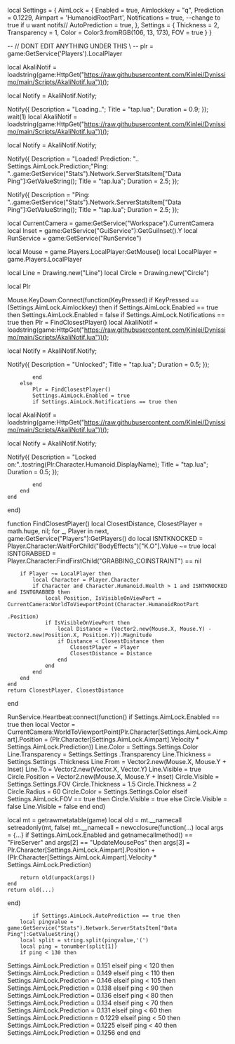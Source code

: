 

local Settings = {
    AimLock = {
        Enabled = true,
        Aimlockkey = "q",
        Prediction = 0.1229,
        Aimpart = 'HumanoidRootPart',
        Notifications = true, --change to true if u  want notifs//
        AutoPrediction = true,
    },
    Settings = {
        Thickness = 2,
        Transparency = 1,
        Color = Color3.fromRGB(106, 13, 173),
        FOV = true
    }
}

-- // DONT EDIT ANYTHING UNDER THIS \\ --
plr = game:GetService('Players').LocalPlayer

local AkaliNotif = loadstring(game:HttpGet("https://raw.githubusercontent.com/Kinlei/Dynissimo/main/Scripts/AkaliNotif.lua"))();

local Notify = AkaliNotif.Notify;

Notify({
Description = "Loading..";
Title = "tap.lua";
Duration = 0.9;
});
wait(1)
local AkaliNotif = loadstring(game:HttpGet("https://raw.githubusercontent.com/Kinlei/Dynissimo/main/Scripts/AkaliNotif.lua"))();

local Notify = AkaliNotif.Notify;

Notify({
Description = "Loaded! Prediction: "..  Settings.AimLock.Prediction;"Ping: "..game:GetService("Stats").Network.ServerStatsItem["Data Ping"]:GetValueString();
Title = "tap.lua";
Duration = 2.5;
});

Notify({
Description = "Ping: "..game:GetService("Stats").Network.ServerStatsItem["Data Ping"]:GetValueString();
Title = "tap.lua";
Duration = 2.5;
});



local CurrentCamera = game:GetService("Workspace").CurrentCamera
local Inset = game:GetService("GuiService"):GetGuiInset().Y
local RunService = game:GetService("RunService")

local Mouse = game.Players.LocalPlayer:GetMouse()
local LocalPlayer = game.Players.LocalPlayer

local Line = Drawing.new("Line")
local Circle = Drawing.new("Circle")

local Plr

Mouse.KeyDown:Connect(function(KeyPressed)
    if KeyPressed == (Settings.AimLock.Aimlockkey) then
        if Settings.AimLock.Enabled == true then
            Settings.AimLock.Enabled = false
            if Settings.AimLock.Notifications == true then
                Plr = FindClosestPlayer()
local AkaliNotif = loadstring(game:HttpGet("https://raw.githubusercontent.com/Kinlei/Dynissimo/main/Scripts/AkaliNotif.lua"))();

local Notify = AkaliNotif.Notify;

Notify({
Description = "Unlocked";
Title = "tap.lua";
Duration = 0.5;
});

            end
        else
            Plr = FindClosestPlayer()
            Settings.AimLock.Enabled = true
            if Settings.AimLock.Notifications == true then
local AkaliNotif = loadstring(game:HttpGet("https://raw.githubusercontent.com/Kinlei/Dynissimo/main/Scripts/AkaliNotif.lua"))();

local Notify = AkaliNotif.Notify;

Notify({
Description = "Locked on:"..tostring(Plr.Character.Humanoid.DisplayName);
Title = "tap.lua";
Duration = 0.5;
});

            end
        end
    end
end)

function FindClosestPlayer()
    local ClosestDistance, ClosestPlayer = math.huge, nil;
    for _, Player in next, game:GetService("Players"):GetPlayers() do
        local ISNTKNOCKED = Player.Character:WaitForChild("BodyEffects")["K.O"].Value ~= true
        local ISNTGRABBED = Player.Character:FindFirstChild("GRABBING_COINSTRAINT") == nil

        if Player ~= LocalPlayer then
            local Character = Player.Character
            if Character and Character.Humanoid.Health > 1 and ISNTKNOCKED and ISNTGRABBED then
                local Position, IsVisibleOnViewPort = CurrentCamera:WorldToViewportPoint(Character.HumanoidRootPart
                                                                                             .Position)
                if IsVisibleOnViewPort then
                    local Distance = (Vector2.new(Mouse.X, Mouse.Y) - Vector2.new(Position.X, Position.Y)).Magnitude
                    if Distance < ClosestDistance then
                        ClosestPlayer = Player
                        ClosestDistance = Distance
                    end
                end
            end
        end
    end
    return ClosestPlayer, ClosestDistance
end

RunService.Heartbeat:connect(function()
    if Settings.AimLock.Enabled == true then
        local Vector = CurrentCamera:WorldToViewportPoint(Plr.Character[Settings.AimLock.Aimpart].Position +
                                                              (Plr.Character[Settings.AimLock.Aimpart].Velocity *
                                                              Settings.AimLock.Prediction))
        Line.Color = Settings.Settings.Color
        Line.Transparency = Settings.Settings .Transparency
        Line.Thickness = Settings.Settings .Thickness
        Line.From = Vector2.new(Mouse.X, Mouse.Y + Inset)
        Line.To = Vector2.new(Vector.X, Vector.Y)
        Line.Visible = true
        Circle.Position = Vector2.new(Mouse.X, Mouse.Y + Inset)
        Circle.Visible = Settings.Settings.FOV
        Circle.Thickness = 1.5
        Circle.Thickness = 2
        Circle.Radius = 60
        Circle.Color = Settings.Settings.Color
    elseif Settings.AimLock.FOV == true then
        Circle.Visible = true
    else
        Circle.Visible = false
        Line.Visible = false
    end
end)

local mt = getrawmetatable(game)
local old = mt.__namecall
setreadonly(mt, false)
mt.__namecall = newcclosure(function(...)
    local args = {...}
    if Settings.AimLock.Enabled and getnamecallmethod() == "FireServer" and args[2] == "UpdateMousePos" then
        args[3] = Plr.Character[Settings.AimLock.Aimpart].Position +
                      (Plr.Character[Settings.AimLock.Aimpart].Velocity * Settings.AimLock.Prediction)

        return old(unpack(args))
    end
    return old(...)

      
end)

            if Settings.AimLock.AutoPrediction == true then
        local pingvalue = game:GetService("Stats").Network.ServerStatsItem["Data Ping"]:GetValueString()
        local split = string.split(pingvalue,'(')
        local ping = tonumber(split[1])
        if ping < 130 then
Settings.AimLock.Prediction = 0.151
        elseif ping < 120 then
Settings.AimLock.Prediction = 0.149
        elseif ping < 110 then
Settings.AimLock.Prediction = 0.146
        elseif ping < 105 then
Settings.AimLock.Prediction = 0.138
        elseif ping < 90 then
Settings.AimLock.Prediction = 0.136
        elseif ping < 80 then
Settings.AimLock.Prediction = 0.134
        elseif ping < 70 then
Settings.AimLock.Prediction = 0.131
        elseif ping < 60 then
Settings.AimLock.Predictionn = 0.1229
        elseif ping < 50 then
Settings.AimLock.Prediction = 0.1225
        elseif ping < 40 then
Settings.AimLock.Prediction = 0.1256
        end
            end
